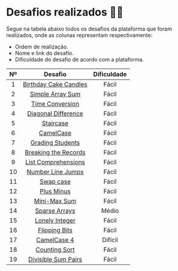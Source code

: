 # Desafios realizados :technologist:

Segue na tabela abaixo todos os desafios da plataforma que foram realizados, onde as colunas representam respectivamente:

- Ordem de realização.
- Nome e link do desafio.
- Dificuldade do desafio de acordo com a plataforma.

| Nº  |                                                  Desafio                                                   | Dificuldade |
| :-: | :--------------------------------------------------------------------------------------------------------: | :---------: |
|  1  |        [Birthday Cake Candles](https://www.hackerrank.com/challenges/birthday-cake-candles/problem)        |    Fácil    |
|  2  |             [Simple Array Sum](https://www.hackerrank.com/challenges/simple-array-sum/problem)             |    Fácil    |
|  3  |              [Time Conversion](https://www.hackerrank.com/challenges/time-conversion/problem)              |    Fácil    |
|  4  |          [Diagonal Difference](https://www.hackerrank.com/challenges/diagonal-difference/problem)          |    Fácil    |
|  5  |                    [Staircase](https://www.hackerrank.com/challenges/staircase/problem)                    |    Fácil    |
|  6  |                    [CamelCase](https://www.hackerrank.com/challenges/camelcase/problem)                    |    Fácil    |
|  7  |                 [Grading Students](https://www.hackerrank.com/challenges/grading/problem)                  |    Fácil    |
|  8  |   [Breaking the Records](https://www.hackerrank.com/challenges/breaking-best-and-worst-records/problem)    |    Fácil    |
|  9  |          [List Comprehensions](https://www.hackerrank.com/challenges/list-comprehensions/problem)          |    Fácil    |
| 10  |                [Number Line Jumps](https://www.hackerrank.com/challenges/kangaroo/problem)                 |    Fácil    |
| 11  |                    [Swap case](https://www.hackerrank.com/challenges/swap-case/problem)                    |    Fácil    |
| 12  |     [Plus Minus](https://www.hackerrank.com/challenges/three-month-preparation-kit-plus-minus/problem)     |    Fácil    |
| 13  |       [Mini-Max Sum](https://www.hackerrank.com/challenges/mini-max-sum/problem?h_r=internal-search)       |    Fácil    |
| 14  |      [Sparse Arrays](https://www.hackerrank.com/challenges/sparse-arrays/problem?h_r=internal-search)      |    Médio    |
| 15  | [Lonely Integer](https://www.hackerrank.com/challenges/three-month-preparation-kit-lonely-integer/problem) |    Fácil    |
| 16  |                [Flipping Bits](https://www.hackerrank.com/challenges/flipping-bits/problem)                |    Fácil    |
| 17  |    [CamelCase 4](https://www.hackerrank.com/challenges/three-month-preparation-kit-camel-case/problem)     |   Difícil   |
| 18  |                [Counting Sort](https://www.hackerrank.com/challenges/countingsort1/problem)                |    Fácil    |
| 19  |          [Divisible Sum Pairs](https://www.hackerrank.com/challenges/divisible-sum-pairs/problem)          |    Fácil    |
